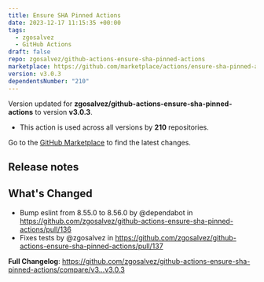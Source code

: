```yaml
---
title: Ensure SHA Pinned Actions
date: 2023-12-17 11:15:35 +00:00
tags:
  - zgosalvez
  - GitHub Actions
draft: false
repo: zgosalvez/github-actions-ensure-sha-pinned-actions
marketplace: https://github.com/marketplace/actions/ensure-sha-pinned-actions
version: v3.0.3
dependentsNumber: "210"
---
```



Version updated for **zgosalvez/github-actions-ensure-sha-pinned-actions** to version **v3.0.3**.
- This action is used across all versions by **210** repositories.

Go to the [GitHub Marketplace](https://github.com/marketplace/actions/ensure-sha-pinned-actions) to find the latest changes.

## Release notes

## What's Changed
* Bump eslint from 8.55.0 to 8.56.0 by @dependabot in https://github.com/zgosalvez/github-actions-ensure-sha-pinned-actions/pull/136
* Fixes tests by @zgosalvez in https://github.com/zgosalvez/github-actions-ensure-sha-pinned-actions/pull/137


**Full Changelog**: https://github.com/zgosalvez/github-actions-ensure-sha-pinned-actions/compare/v3...v3.0.3
